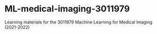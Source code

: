 # ML-medical-imaging-3011979
Learning materials for the 3011979 Machine Learning for Medical Imaging (2021-2022)
